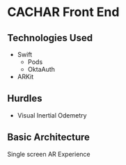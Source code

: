# CACHAR Front End

## Technologies Used
  * Swift
    * Pods
    * OktaAuth
  * ARKit

## Hurdles
  * Visual Inertial Odemetry  

## Basic Architecture
Single screen AR Experience
